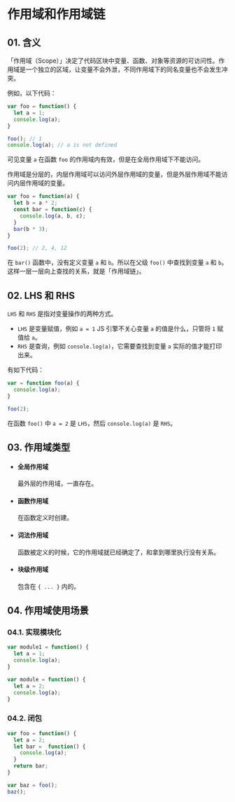 # 作用域和作用域链


## 01. 含义
「作用域（Scope）」决定了代码区块中变量、函数、对象等资源的可访问性。作用域是一个独立的区域，让变量不会外泄，不同作用域下的同名变量也不会发生冲突。

例如，以下代码：
```js
var foo = function() {
  let a = 1;
  console.log(a);
}

foo(); // 1
console.log(a); // a is not defined
```

可见变量 `a` 在函数 `foo` 的作用域内有效，但是在全局作用域下不能访问。

作用域是分层的，内层作用域可以访问外层作用域的变量，但是外层作用域不能访问内层作用域的变量。

```js
var foo = function(a) {
  let b = a * 2;
  const bar = function(c) {
    console.log(a, b, c);
  } 
  bar(b * 3);
}

foo(2); // 2, 4, 12
```

在 `bar()` 函数中，没有定义变量 `a` 和 `b`。所以在父级 `foo()` 中查找到变量 `a` 和 `b`。这样一层一层向上查找的关系，就是「作用域链」。


## 02. LHS 和 RHS
`LHS` 和 `RHS` 是指对变量操作的两种方式。

- `LHS` 是变量赋值，例如 `a = 1` JS 引擎不关心变量 `a` 的值是什么，只管将 `1` 赋值给 `a`。
- `RHS` 是查询，例如 `console.log(a)`，它需要查找到变量 `a` 实际的值才能打印出来。

有如下代码：
```js
var = function foo(a) {
  console.log(a);
}

foo(2);
```
在函数 `foo()` 中 `a = 2` 是 `LHS`，然后 `console.log(a)` 是 `RHS`。


## 03. 作用域类型
- #### 全局作用域
  最外层的作用域，一直存在。

- #### 函数作用域
  在函数定义时创建。

- #### 词法作用域
  函数被定义的时候，它的作用域就已经确定了，和拿到哪里执行没有关系。

- #### 块级作用域
  包含在 `{ ... }` 内的。


## 04. 作用域使用场景
### 04.1. 实现模块化
```js
var module1 = function() {
  let a = 1;
  console.log(a);
}

var module = function() {
  let a = 2;
  console.log(a);
}
```

### 04.2. 闭包
```js
var foo = function() {
  let a = 2;
  let bar =  function() {
    console.log(a);
  }
  return bar;
}
```
```js
var baz = foo();
baz();
```